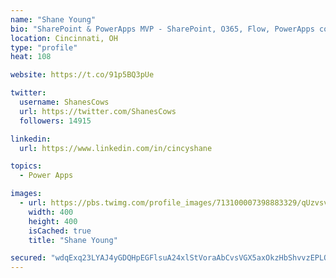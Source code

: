 ```yaml
---
name: "Shane Young"
bio: "SharePoint & PowerApps MVP - SharePoint, O365, Flow, PowerApps consulting? @PowerApps911 | Pure Snark? You found it."
location: Cincinnati, OH
type: "profile"
heat: 108

website: https://t.co/91p5BQ3pUe

twitter:
  username: ShanesCows
  url: https://twitter.com/ShanesCows
  followers: 14915

linkedin:
  url: https://www.linkedin.com/in/cincyshane

topics:
  - Power Apps

images:
  - url: https://pbs.twimg.com/profile_images/713100007398883329/qUzvsvQ3_400x400.jpg
    width: 400
    height: 400
    isCached: true
    title: "Shane Young"

secured: "wdqExq23LYAJ4yGDQHpEGFlsuA24xlStVoraAbCvsVGX5axOkzHbShvvzEPLORhV4fUV958THPPxaNlrc9N2L5VKpFLquBWJqvTdNCtwRzG949kkjsaM+FwolD/qI1frDgfkwGOEdiTVFiez22Ntv1g28HpHO/IMstP07wUn1tBRhLqVvmoPZfniYz9S/G6gJLF94DwhnpQjEesBRytsXmplz2m4V4OvZhfj/ZD5EcM209bhnwh6tkUYuciUAXHsthj0LD+F9olBQq8gLcfEbYLXpBFLFpAHMGJUpp1Vhh4sG6kVXrRl1V7tpQ5nkxF9hYoWNg9ipDg7HaI5M+jD6+qENZSuYk1zsjP8fXuP19V7rdADa425DvQA5KzLpSp6gGLG9kycG4OmLIMo90QEMQB98tazFWs+Ef/ZcYcX8fc=;VADtg+Z9u6QZTbqfmZQbSA=="
---
```


